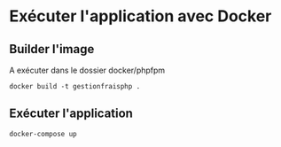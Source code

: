 # Exécuter l'application avec Docker

## Builder l'image

A exécuter dans le dossier docker/phpfpm

    docker build -t gestionfraisphp .

## Exécuter l'application

    docker-compose up